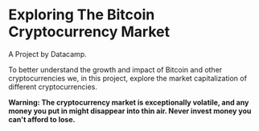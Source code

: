 # Exploring The Bitcoin Cryptocurrency Market

A Project by Datacamp.

To better understand the growth and impact of Bitcoin and other cryptocurrencies we, in this project, explore the market capitalization of different cryptocurrencies.

**Warning: The cryptocurrency market is exceptionally volatile, and any money you put in might disappear into thin air. Never invest money you can't afford to lose.**
